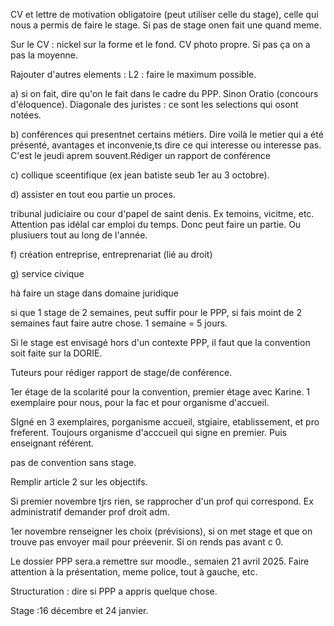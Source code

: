 CV et lettre de motivation obligatoire (peut utiliser celle du stage), celle qui nous a permis de faire le stage. Si pas de stage onen fait une quand meme.

Sur le CV : nickel sur la forme et le fond.  CV photo propre. Si pas ça on a pas la moyenne. 

Rajouter d'autres elements : 
L2 : faire le maximum possible. 

a) si on fait, dire qu'on le fait dans le cadre du PPP. Sinon Oratio (concours d'éloquence). Diagonale des juristes : ce sont les selections qui osont notées. 

b) conférences qui presentnet certains métiers. Dire voilà le metier qui a été présenté, avantages et inconvenie,ts dire ce qui interesse ou interesse pas.  C'est le jeudi aprem souvent.Rédiger un rapport de conférence

c) collique sceentifique (ex jean batiste seub 1er au 3 octobre). 

d) assister en tout eou partie un proces.

tribunal judiciaire ou cour d'papel de saint denis. Ex temoins, vicitme, etc. Attention pas idélal car emploi du temps. Donc peut faire un partie. Ou plusiuers tout au long de l'année. 

f) création entreprise, entreprenariat (lié au droit)

g) service civique 

hà faire un stage dans domaine juridique

si que 1 stage de 2 semaines, peut suffir pour le PPP, si fais moint de 2 semaines faut faire autre chose. 1 semaine = 5 jours. 

Si le stage est envisagé hors d'un contexte PPP, il faut que la convention soit faite sur la DORIE. 

Tuteurs pour rédiger rapport de stage/de conférence. 

1er étage de la scolarité pour la convention, premier étage avec Karine. 1 exemplaire pour nous, pour la fac et pour organisme d'accueil. 

SIgné en 3 exemplaires, porganisme accueil, stgiaire, etablissement, et pro freferent. Toujours organisme d'acccueil qui signe en premier. Puis enseignant référent. 

pas de convention sans stage. 

Remplir article 2 sur les objectifs. 

Si premier novembre tjrs rien, se rapprocher d'un prof qui correspond. Ex administratif demander prof droit adm. 

1er novembre renseigner les choix (prévisions), si on met stage et que on trouve pas envoyer mail pour préevenir.  Si on rends pas avant c 0. 

Le dossier PPP sera.a remettre sur moodle., semaien 21 avril 2025. Faire attention à la présentation, meme police, tout à gauche, etc.

Structuration : dire si PPP a appris quelque chose. 

Stage :16 décembre et 24 janvier. 